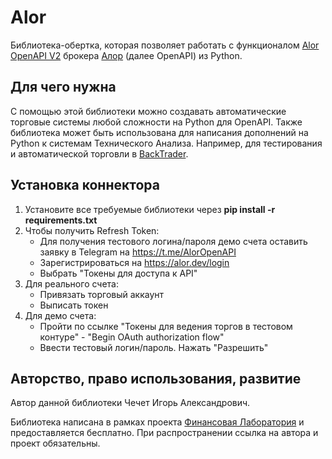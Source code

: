 # Alor
Библиотека-обертка, которая позволяет работать с функционалом [Alor OpenAPI V2](https://alor.dev/docs) брокера [Алор](https://www.alorbroker.ru/) (далее OpenAPI) из Python.

## Для чего нужна
С помощью этой библиотеки можно создавать автоматические торговые системы любой сложности на Python для OpenAPI. Также библиотека может быть использована для написания дополнений на Python к системам Технического Анализа. Например, для тестирования и автоматической торговли в [BackTrader](https://www.backtrader.com/).

## Установка коннектора
1. Установите все требуемые библиотеки через **pip install -r requirements.txt**
2. Чтобы получить Refresh Token:
   * Для получения тестового логина/пароля демо счета оставить заявку в Telegram на https://t.me/AlorOpenAPI
   * Зарегистрироваться на https://alor.dev/login
   * Выбрать "Токены для доступа к API"
3. Для реального счета:
   * Привязать торговый аккаунт
   * Выписать токен
4. Для демо счета:
   * Пройти по ссылке "Токены для ведения торгов в тестовом контуре" - "Begin OAuth authorization flow"
   * Ввести тестовый логин/пароль. Нажать "Разрешить"


## Авторство, право использования, развитие
Автор данной библиотеки Чечет Игорь Александрович.

Библиотека написана в рамках проекта [Финансовая Лаборатория](https://finlab.vip/) и предоставляется бесплатно. При распространении ссылка на автора и проект обязательны.
